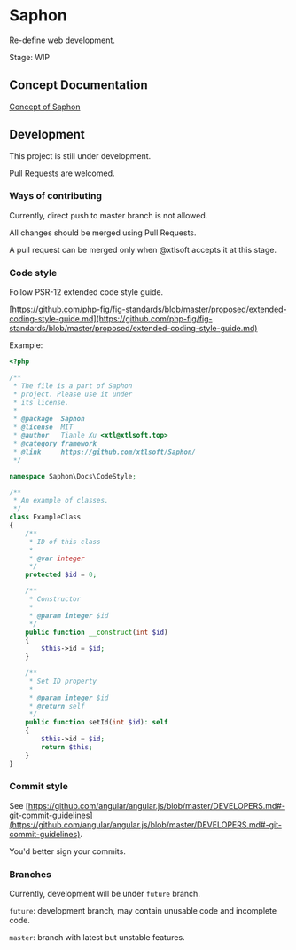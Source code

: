 # Saphon

Re-define web development.

Stage: WIP

## Concept Documentation

[Concept of Saphon](docs/concept_of_saphon.md)

## Development

This project is still under development.

Pull Requests are welcomed.

### Ways of contributing

Currently, direct push to master branch is not allowed.

All changes should be merged using Pull Requests.

A pull request can be merged only when @xtlsoft accepts it at this stage.

### Code style

Follow PSR-12 extended code style guide.

[https://github.com/php-fig/fig-standards/blob/master/proposed/extended-coding-style-guide.md](https://github.com/php-fig/fig-standards/blob/master/proposed/extended-coding-style-guide.md)

Example:

```php
<?php

/**
 * The file is a part of Saphon
 * project. Please use it under
 * its license.
 *
 * @package  Saphon
 * @license  MIT
 * @author   Tianle Xu <xtl@xtlsoft.top>
 * @category framework
 * @link     https://github.com/xtlsoft/Saphon/
 */

namespace Saphon\Docs\CodeStyle;

/**
 * An example of classes.
 */
class ExampleClass
{
    /**
     * ID of this class
     *
     * @var integer
     */
    protected $id = 0;

    /**
     * Constructor
     *
     * @param integer $id
     */
    public function __construct(int $id)
    {
        $this->id = $id;
    }

    /**
     * Set ID property
     *
     * @param integer $id
     * @return self
     */
    public function setId(int $id): self
    {
        $this->id = $id;
        return $this;
    }
}
```

### Commit style

See [https://github.com/angular/angular.js/blob/master/DEVELOPERS.md#-git-commit-guidelines](https://github.com/angular/angular.js/blob/master/DEVELOPERS.md#-git-commit-guidelines).

You'd better sign your commits.

### Branches

Currently, development will be under `future` branch.

`future`: development branch, may contain unusable code and incomplete code.

`master`: branch with latest but unstable features.
